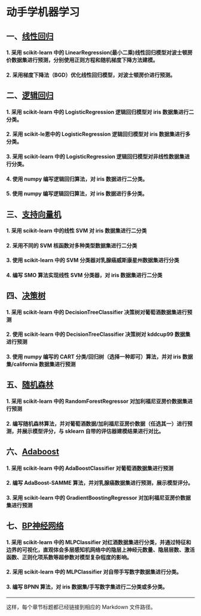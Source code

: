 # 动手学机器学习

## 一、[线性回归](1.LinearRegression/LinearRegression.md)

#### 1. 采用 scikit-learn 中的 LinearRegression(最小二乘)线性回归模型对波士顿房价数据集进行预测，分别使用正则方程和随机梯度下降方法建模。

#### 2. 采用梯度下降法（BGD）优化线性回归模型，对波士顿房价进行预测。 

## 二、[逻辑回归](2.LogisticRegression/LogisticRegression.md)

#### 1. 采用 scikit-learn 中的 LogisticRegression 逻辑回归模型对 iris 数据集进行二分类。

#### 2. 采用 scikit-le恩中的 LogisticRegression 逻辑回归模型对 iris 数据集进行多分类。

#### 3. 采用 scikit-learn 中的 LogisticRegression 逻辑回归模型对非线性数据集进行分类。

#### 4. 使用 numpy 编写逻辑回归算法，对 iris 数据进行二分类。

#### 5. 使用 numpy 编写逻辑回归算法，对 iris 数据进行多分类。

## 三、[支持向量机](3.SupportVectorMachine/SupportVectorMachine.md)

#### 1. 采用 scikit-learn 中的线性 SVM 对 iris 数据集进行二分类

#### 2. 采用不同的 SVM 核函数对多种类型数据集进行二分类

#### 3. 使用 scikit-learn 中的 SVM 分类器对乳腺癌威斯康星州数据集进行分类

#### 4. 编写 SMO 算法实现线性 SVM 分类器，对 iris 数据集进行二分类

## 四、[决策树](4.DecisionTree/DecisionTree.md)

#### 1. 采用 scikit-learn 中的 DecisionTreeClassifier 决策树对葡萄酒数据集进行预测

#### 2. 使用 scikit-learn 中的 DecisionTreeClassifier 决策树对 kddcup99 数据集进行预测

#### 3. 使用 numpy 编写的 CART 分类/回归树（选择一种即可）算法，并对 iris 数据集/california 数据集进行预测

## 五、[随机森林](5.RandomForest/RandomForest.md)

#### 1. 采用 scikit-learn 中的 RandomForestRegressor 对加利福尼亚房价数据集进行预测

#### 2. 编写随机森林算法，并对葡萄酒数据/加利福尼亚房价数据（任选其一）进行预测，并展示模型评分，与 sklearn 自带的评估器建模结果进行对比。

## 六、[Adaboost](6.AdaBoost/AdaBoost.md)

#### 1. 采用 scikit-learn 中的 AdaBoostClassifier 对葡萄酒数据集进行预测

#### 2. 编写 AdaBoost-SAMME 算法，并对乳腺癌数据集进行预测，展示模型评分。

#### 3. 采用 scikit-learn 中的 GradientBoostingRegressor 对加利福尼亚房价数据集进行预测

## 七、[BP神经网络](7.BackpropagationNeuralNetwork/BackpropagationNeuralNetwork.md)

#### 1. 采用 scikit-learn 中的 MLPClassifier 对红酒数据集进行分类，并通过特征和边界的可视化，直观体会多层感知机网络中的隐层上神经元数量、隐层层数、激活函数、正则化项系数等超参数对模型复杂程度的影响。

#### 2. 采用 scikit-learn 中的 MLPClassifier 对自带手写数字数据集进行分类。

#### 3. 编写 BPNN 算法，对 iris 数据集/手写数字集进行二分类或多分类。

---

这样，每个章节标题都已经链接到相应的 Markdown 文件路径。
